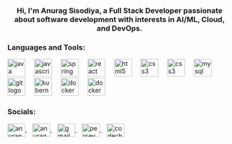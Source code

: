 <h3 align="center">Hi, I'm Anurag Sisodiya, a Full Stack Developer passionate about software development with interests in AI/ML, Cloud, and DevOps.</h3>



<h3 align="left">Languages and Tools:</h3>

<div align="left">
  <img src="https://cdn.jsdelivr.net/gh/devicons/devicon/icons/java/java-original.svg" height="40" alt="java logo"  />
  <img width="12" />
  <img src="https://cdn.jsdelivr.net/gh/devicons/devicon/icons/javascript/javascript-original.svg" height="40" alt="javascript logo"  />
  <img width="12" />
  <img src="https://cdn.jsdelivr.net/gh/devicons/devicon/icons/spring/spring-original.svg" height="40" alt="spring logo"  />
  <img width="12" />
  <img src="https://cdn.jsdelivr.net/gh/devicons/devicon/icons/react/react-original.svg" height="40" alt="react logo"  />
  <img width="12" />
    <img src="https://cdn.jsdelivr.net/gh/devicons/devicon/icons/html5/html5-original.svg" height="40" alt="html5 logo"  />
  <img width="12" />
  <img src="https://cdn.jsdelivr.net/gh/devicons/devicon/icons/css3/css3-original.svg" height="40" alt="css3 logo"  />
  <img width="12" />
   <img src="https://img.icons8.com/?size=48&id=x7XMNGh2vdqA&format=png" height="40" alt="css3 logo"  />
  <img width="12" />

  <img src="https://cdn.jsdelivr.net/gh/devicons/devicon/icons/mysql/mysql-original.svg" height="40" alt="mysql logo"  />
  <img width="12" />
  <img src="https://cdn.jsdelivr.net/gh/devicons/devicon/icons/git/git-original.svg" height="40" alt="git logo"  />
  <img width="12" />
  <img src="https://cdn.jsdelivr.net/gh/devicons/devicon/icons/kubernetes/kubernetes-plain.svg" height="40" alt="kubernetes logo"  />
  <img width="12" />
  <img src="https://cdn.jsdelivr.net/gh/devicons/devicon/icons/docker/docker-original.svg" height="40" alt="docker logo"  />
  <img width="12" />
  <img src="https://img.icons8.com/?size=48&id=33039&format=png" height="40" alt="docker logo"  />
  
</div>

###

<h3 align="left">Socials:</h3>

<p align="left">
  <a href="https://twitter.com/anuragxsisodiya" target="blank">
    <img align="center" src="https://raw.githubusercontent.com/rahuldkjain/github-profile-readme-generator/master/src/images/icons/Social/twitter.svg" alt="anuragxsisodiya" height="30" width="40"/>
  </a>&nbsp;&nbsp;

  <a href="https://linkedin.com/in/anurag-sisodiya-64a202252" target="blank">
    <img align="center" src="https://raw.githubusercontent.com/rahuldkjain/github-profile-readme-generator/master/src/images/icons/Social/linked-in-alt.svg" alt="anurag-sisodiya-64a202252" height="30" width="40"/>
  </a>&nbsp;&nbsp;
  
  <a href="mailto:example@gmail.com" target="_blank" rel="noreferrer">
    <img align="center" src="https://upload.wikimedia.org/wikipedia/commons/7/7e/Gmail_icon_%282020%29.svg" alt="gmail" height="30" width="40"/>
  </a>&nbsp;&nbsp;

  <a href="https://www.leetcode.com/perseverance21" target="blank">
    <img align="center" src="https://raw.githubusercontent.com/rahuldkjain/github-profile-readme-generator/master/src/images/icons/Social/leet-code.svg" alt="perseverance21" height="30" width="40"/>
  </a>&nbsp;&nbsp;
  
  <a href="https://www.codechef.com/users/anuragxietdavv" target="_blank" rel="noreferrer">
    <img align="center" src="https://asset.brandfetch.io/idM2-b7Taf/id1MciwQyR.jpeg?updated=1710586536714" alt="codechef" height="30" width="40"/>
  </a>
</p>
